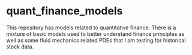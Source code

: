 # quant_finance_models

This repository has models related to quantitative finance. There is a mixture of basic models used to better understand finance principles as well as some fluid mechanics related PDEs that I am testing for historical stock data. 
